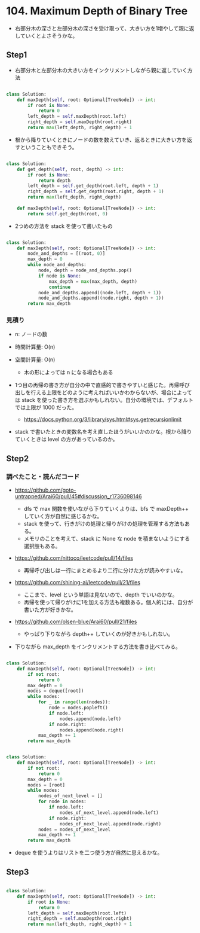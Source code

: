 # 104. Maximum Depth of Binary Tree

- 右部分木の深さと左部分木の深さを受け取って、大きい方を1増やして親に返していくとよさそうかな。

## Step1

- 右部分木と左部分木の大きい方をインクリメントしながら親に返していく方法

```python

class Solution:
    def maxDepth(self, root: Optional[TreeNode]) -> int:
        if root is None:
            return 0
        left_depth = self.maxDepth(root.left)
        right_depth = self.maxDepth(root.right)
        return max(left_depth, right_depth) + 1

```

- 根から降りていくときにノードの数を数えていき、返るときに大きい方を返すということもできそう。

```python

class Solution:
    def get_depth(self, root, depth) -> int:
        if root is None:
            return depth
        left_depth = self.get_depth(root.left, depth + 1)
        right_depth = self.get_depth(root.right, depth + 1)
        return max(left_depth, right_depth)
        
    def maxDepth(self, root: Optional[TreeNode]) -> int:
        return self.get_depth(root, 0)

```

- 2つめの方法を stack を使って書いたもの

```python

class Solution:
    def maxDepth(self, root: Optional[TreeNode]) -> int:
        node_and_depths = [(root, 0)]
        max_depth = 0
        while node_and_depths:
            node, depth = node_and_depths.pop()
            if node is None:
                max_depth = max(max_depth, depth)
                continue
            node_and_depths.append((node.left, depth + 1))
            node_and_depths.append((node.right, depth + 1))
        return max_depth

```

### 見積り

- n: ノードの数
- 時間計算量: O(n)
- 空間計算量: O(n)
    - 木の形によっては n になる場合もある

- 1つ目の再帰の書き方が自分の中で直感的で書きやすいと感じた。再帰呼び出しを行える上限をどのように考えればいいかわからないが、場合によっては stack を使った書き方を選ぶかもしれない。自分の環境では、デフォルトでは上限が 1000 だった。
    - https://docs.python.org/3/library/sys.html#sys.getrecursionlimit
- stack で書いたときの変数名を考え直したほうがいいかのかな。根から降りていくときは level の方があっているのか。

## Step2

### 調べたこと・読んだコード

- https://github.com/goto-untrapped/Arai60/pull/45#discussion_r1736098146
    - dfs で max 関数を使いながら下りていくよりは、bfs で maxDepth++ していく方が自然に感じるかな。
    - stack を使って、行きがけの処理と帰りがけの処理を管理する方法もある。
    - メモリのことを考えて、stack に None な node を積まないようにする選択肢もある。
- https://github.com/nittoco/leetcode/pull/14/files
    - 再帰呼び出しは一行にまとめるより二行に分けた方が読みやすいな。
- https://github.com/shining-ai/leetcode/pull/21/files
    - ここまで、level という単語は見ないので、depth でいいのかな。
    - 再帰を使って帰りがけに1を加える方法も複数ある。個人的には、自分が書いた方が好きかな。
- https://github.com/olsen-blue/Arai60/pull/21/files
    - やっぱり下りながら depth++ していくのが好きかもしれない。

- 下りながら max_depth をインクリメントする方法を書き比べてみる。

```python

class Solution:
    def maxDepth(self, root: Optional[TreeNode]) -> int:
        if not root:
            return 0
        max_depth = 0
        nodes = deque([root])
        while nodes:
            for _ in range(len(nodes)):
                node = nodes.popleft()
                if node.left:
                    nodes.append(node.left)
                if node.right:
                    nodes.append(node.right)
            max_depth += 1
        return max_depth

```

```python

class Solution:
    def maxDepth(self, root: Optional[TreeNode]) -> int:
        if not root:
            return 0
        max_depth = 0
        nodes = [root]
        while nodes:
            nodes_of_next_level = []
            for node in nodes:
                if node.left:
                    nodes_of_next_level.append(node.left)
                if node.right:
                    nodes_of_next_level.append(node.right)
            nodes = nodes_of_next_level
            max_depth += 1
        return max_depth

```

- deque を使うよりはリストを二つ使う方が自然に思えるかな。

## Step3

```python

class Solution:
    def maxDepth(self, root: Optional[TreeNode]) -> int:
        if root is None:
            return 0
        left_depth = self.maxDepth(root.left)
        right_depth = self.maxDepth(root.right)
        return max(left_depth, right_depth) + 1

```